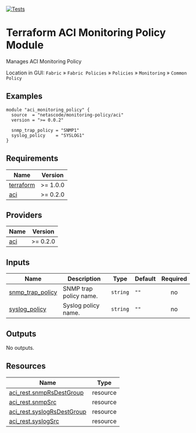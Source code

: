 <!-- BEGIN_TF_DOCS -->
[![Tests](https://github.com/netascode/terraform-aci-monitoring-policy/actions/workflows/test.yml/badge.svg)](https://github.com/netascode/terraform-aci-monitoring-policy/actions/workflows/test.yml)

# Terraform ACI Monitoring Policy Module

Manages ACI Monitoring Policy

Location in GUI:
`Fabric` » `Fabric Policies` » `Policies` » `Monitoring` » `Common Policy`

## Examples

```hcl
module "aci_monitoring_policy" {
  source  = "netascode/monitoring-policy/aci"
  version = ">= 0.0.2"

  snmp_trap_policy = "SNMP1"
  syslog_policy    = "SYSLOG1"
}

```

## Requirements

| Name | Version |
|------|---------|
| <a name="requirement_terraform"></a> [terraform](#requirement\_terraform) | >= 1.0.0 |
| <a name="requirement_aci"></a> [aci](#requirement\_aci) | >= 0.2.0 |

## Providers

| Name | Version |
|------|---------|
| <a name="provider_aci"></a> [aci](#provider\_aci) | >= 0.2.0 |

## Inputs

| Name | Description | Type | Default | Required |
|------|-------------|------|---------|:--------:|
| <a name="input_snmp_trap_policy"></a> [snmp\_trap\_policy](#input\_snmp\_trap\_policy) | SNMP trap policy name. | `string` | `""` | no |
| <a name="input_syslog_policy"></a> [syslog\_policy](#input\_syslog\_policy) | Syslog policy name. | `string` | `""` | no |

## Outputs

No outputs.

## Resources

| Name | Type |
|------|------|
| [aci_rest.snmpRsDestGroup](https://registry.terraform.io/providers/netascode/aci/latest/docs/resources/rest) | resource |
| [aci_rest.snmpSrc](https://registry.terraform.io/providers/netascode/aci/latest/docs/resources/rest) | resource |
| [aci_rest.syslogRsDestGroup](https://registry.terraform.io/providers/netascode/aci/latest/docs/resources/rest) | resource |
| [aci_rest.syslogSrc](https://registry.terraform.io/providers/netascode/aci/latest/docs/resources/rest) | resource |
<!-- END_TF_DOCS -->
